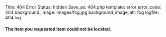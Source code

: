 Title: 404 Error
Status: hidden
Save_as: 404.php
template: error
error_code: 404
background_image: images/fog.jpg
background_image_alt: fog
logfile: 404.log

#### The item you requested item could not be located.
